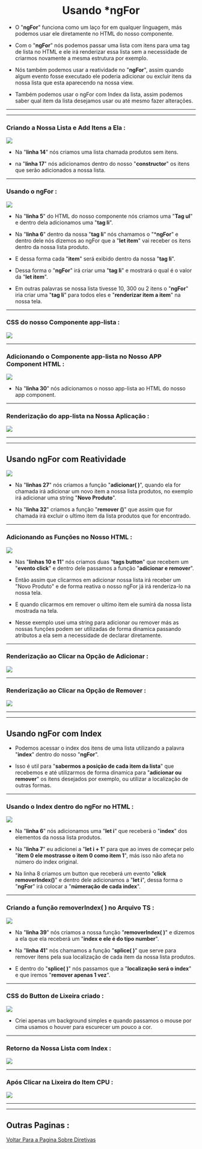 <h1 align="center">Usando *ngFor</h1>

  - O "**ngFor**" funciona como um laço for em qualquer linguagem, más podemos usar ele diretamente no HTML do nosso componente.

  - Com o "**ngFor**" nós podemos passar uma lista com itens para uma tag de lista no HTML e ele irá renderizar essa lista sem a necessidade de criarmos novamente a mesma estrutura por exemplo.

  - Nós também podemos usar a reatividade no "**ngFor**", assim quando algum evento fosse executado ele poderia adicionar ou excluir itens da nossa lista que esta aparecendo na nossa view.

  - Também podemos usar o ngFor com Index da lista, assim podemos saber qual item da lista desejamos usar ou até mesmo fazer alterações.

  ___
  ___
  <h3>Criando a Nossa Lista e Add Itens a Ela :</h3>
  <img src="7-diretivas/img/2-ngfor.png">

  - Na "**linha 14**" nós criamos uma lista chamada produtos sem itens.

  - na "**linha 17**" nós adicionamos dentro do nosso "**constructor**" os itens que serão adicionados a nossa lista.

  ___
  <h3>Usando o ngFor :</h3>
  <img src="7-diretivas/img/2.1-ngfor.png">

  - Na "**linha 5**" do HTML do nosso componente nós criamos uma "**Tag ul**" e dentro dela adicionamos uma "**tag li**".

  - Na "**linha 6**" dentro da nossa "**tag li**" nós chamamos o "***ngFor**" e dentro dele nós dizemos ao ngFor que a "**let item**" vai receber os itens dentro da nossa lista produto.

  - E dessa forma cada "**item**" será exibido dentro da nossa "**tag li**".

  - Dessa forma o "**ngFor**" irá criar uma "**tag li**" e mostrará o qual é o valor da "**let item**".

  - Em outras palavras se nossa lista tivesse 10, 300 ou 2 itens o "**ngFor**" iria criar uma "**tag li**" para todos eles e "**renderizar item a item**" na nossa tela.

  ___
  <h3>CSS do nosso Componente app-lista :</h3>
  <img src="7-diretivas/img/2.2-ngfor.png">

  ___
  <h3>Adicionando o Componente app-lista no Nosso APP Component HTML :</h3>
  <img src="7-diretivas/img/2.3-ngfor.png">

  - Na "**linha 30**" nós adicionamos o nosso app-lista ao HTML do nosso app component.

  ___
  <h3>Renderização do app-lista na Nossa Aplicação :</h3>
  <img src="7-diretivas/img/2.4-ngfor.png">

  ___
  ___
  <h2>Usando ngFor com Reatividade</h2>
  <img src="7-diretivas/img/3-ngfor-reatividade.png">

  - Na "**linhas 27**" nós criamos a função "**adicionar( )**", quando ela for chamada irá adicionar um novo item a nossa lista produtos, no exemplo irá adicionar uma string "**Novo Produto**".

  - Na "**linha 32**" criamos a função "**remover ()**" que assim que for chamada irá excluir o ultimo item da lista produtos que for encontrado.

  ___
  <h3>Adicionando as Funções no Nosso HTML :</h3>
  <img src="7-diretivas/img/3.1-ngfor-reatividade.png">

  - Nas "**linhas 10 e 11**" nós criamos duas "**tags button**" que recebem um "**evento click**" e dentro dele passamos a função "**adicionar e remover**".

  - Então assim que clicarmos em adicionar nossa lista irá receber um "Novo Produto" e de forma reativa o nosso ngFor já irá renderiza-lo na nossa tela.

  - E quando clicarmos em remover o ultimo item ele sumirá da nossa lista mostrada na tela.

  - Nesse exemplo usei uma string para adicionar ou remover más as nossas funções podem ser utilizadas de forma dinamica passando atributos a ela sem a necessidade de declarar diretamente.

  ___
  <h3>Renderização ao Clicar na Opção de Adicionar :</h3>
  <img src="7-diretivas/img/3.2-ngfor-reatividade.png">

  ___
  <h3>Renderização ao Clicar na Opção de Remover :</h3>
  
  <img src="7-diretivas/img/3.3-ngfor-reatividade.png">
  
  ___
  ___
  <h2>Usando ngFor com Index</h2>
  
  - Podemos acessar o index dos itens de uma lista utilizando a palavra "**index**" dentro do nosso "**ngFor**".

  - Isso é util para "**sabermos a posição de cada item da lista**" que recebemos e até utilizarmos de forma dinamica para "**adicionar ou remover**" os itens desejados por exemplo, ou utilizar a localização de outras formas.

  ___
  <h3>Usando o Index dentro do ngFor no HTML :</h3>
  <img src="7-diretivas/img/4-ngfor-index.png">

  - Na "**linha 6**" nós adicionamos uma "**let i**" que receberá o "**index**" dos elementos da nossa lista produtos.

  - Na "**linha 7**" eu adicionei a "**let i + 1**" para que ao inves de começar pelo "**item 0 ele mostrasse o item 0 como item 1**", más isso não afeta no número do index original.

  - Na linha 8 criamos um button que receberá um evento "**click removerIndex()**" e dentro dele adicionamos a "**let i**", dessa forma o "**ngFor**" irá colocar a "**númeração de cada index**".

  ___
  <h3>Criando a função removerIndex( ) no Arquivo TS :</h3>
  <img src="7-diretivas/img/4.1-ngfor-index.png">

  - Na "**linha 39**" nós criamos a nossa função "**removerIndex( )**" e dizemos a ela que ela receberá um "**index e ele é do tipo number**".

  - Na "**linha 41**" nós chamamos a função "**splice( )**" que serve para remover itens pela sua localização de cada item da nossa lista produtos.

  - E dentro do "**splice( )**" nós passamos que a "**localização será o index**" e que iremos "**remover apenas 1 vez**".

  ___
  <h3>CSS do Button de Lixeira criado :</h3>
  <img src="7-diretivas/img/4.2-ngfor-index.png">

  - Criei apenas um background simples e quando passamos o mouse por cima usamos o houver para escurecer um pouco a cor. 

  ___
  <h3>Retorno da Nossa Lista com Index :</h3>
  <img src="7-diretivas/img/4.3-ngfor-index.png">

  ___
  <h3>Após Clicar na Lixeira do Item CPU :</h3>
  <img src="7-diretivas/img/4.4-ngfor-index.png">

___
___
<h2>Outras Paginas :</h2>

[Voltar Para a Pagina Sobre Diretivas](https://github.com/henferreirapro/estudos-angular/tree/7-diretivas-angular)